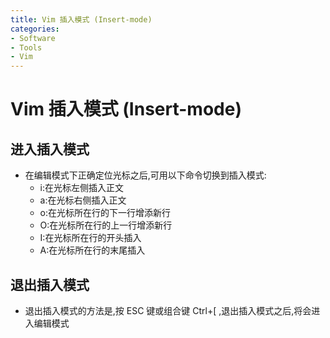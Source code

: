 ```yaml
---
title: Vim 插入模式 (Insert-mode)
categories:
- Software
- Tools
- Vim
---
```

# Vim 插入模式 (Insert-mode)

## 进入插入模式

- 在编辑模式下正确定位光标之后,可用以下命令切换到插入模式:
    - i:在光标左侧插入正文
    - a:在光标右侧插入正文
    - o:在光标所在行的下一行增添新行
    - O:在光标所在行的上一行增添新行
    - I:在光标所在行的开头插入
    - A:在光标所在行的末尾插入

## 退出插入模式

- 退出插入模式的方法是,按 ESC 键或组合键 Ctrl+[ ,退出插入模式之后,将会进入编辑模式